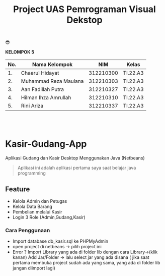 <h1><p align="center"> Project UAS Pemrograman Visual Dekstop</h1><br>  😎

**KELOMPOK 5**

| No.| Nama Kelompok | NIM | Kelas |
|----|------------|--------|-------|
| 1. | Chaerul Hidayat | 312210300| TI.22.A3 |
| 2. | Muhammad Reza Maulana |  312210303 | TI.22.A3 |
| 3. | Aan Fadillah Putra  | 312210327 | TI.22.A3 |
| 4. | Hilman Ihza Amrullah  | 312210310 | TI.22.A3 |
| 5. | Rini Ariza  | 312210337 | TI.22.A3 |

<br><br>

# Kasir-Gudang-App
Aplikasi Gudang dan Kasir Desktop Menggunakan Java (Netbeans)
> Aplikasi ini adalah aplikasi pertama saya saat belajar java programming

## Feature
- Kelola Admin dan Petugas
- Kelola Data Barang
- Pembelian melalui Kasir
- Login 3 Role (Admin,Gudang,Kasir)

### Cara Penggunaan
- Import database db_kasir.sql ke PHPMyAdmin
- open project di netbeans -> pilih project ini
- Error ? Import Library yang ada di folder lib dengan cara Library->(klik kanan) Add Jar/Folder -> lalu select jar yang ada disana ( jika saat pertama membuka project sudah ada yang sama, yang ada di folder lib jangan diimport lagi)
